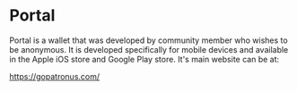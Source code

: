 # Portal

Portal is a wallet that was developed by community member who wishes to be anonymous. It is developed specifically for mobile devices and available in the Apple iOS store and Google Play store. It's main website can be at:

https://gopatronus.com/